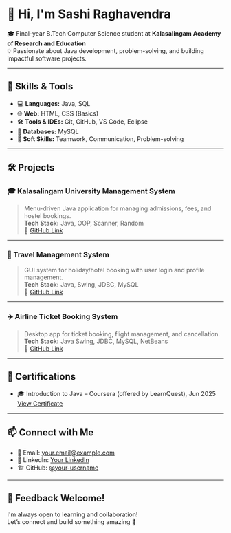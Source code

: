 # 👋 Hi, I'm Sashi Raghavendra

🎓 Final-year B.Tech Computer Science student at **Kalasalingam Academy of Research and Education**  
💡 Passionate about Java development, problem-solving, and building impactful software projects.

---

## 🚀 Skills & Tools
- 💻 **Languages:** Java, SQL  
- 🌐 **Web:** HTML, CSS (Basics)  
- 🛠 **Tools & IDEs:** Git, GitHub, VS Code, Eclipse  
- 🔗 **Databases:** MySQL  
- 🧠 **Soft Skills:** Teamwork, Communication, Problem-solving

---

## 🛠️ Projects

### 🎓 Kalasalingam University Management System  
> Menu-driven Java application for managing admissions, fees, and hostel bookings.  
**Tech Stack:** Java, OOP, Scanner, Random  
🔗 [GitHub Link](#)

---

### 🧳 Travel Management System  
> GUI system for holiday/hotel booking with user login and profile management.  
**Tech Stack:** Java, Swing, JDBC, MySQL  
🔗 [GitHub Link](#)

---

### ✈️ Airline Ticket Booking System  
> Desktop app for ticket booking, flight management, and cancellation.  
**Tech Stack:** Java Swing, JDBC, MySQL, NetBeans  
🔗 [GitHub Link](#)

---

## 📜 Certifications
- 🎓 Introduction to Java – Coursera (offered by LearnQuest), Jun 2025  
[View Certificate](#)

---

## 📫 Connect with Me
- 📧 Email: your.email@example.com  
- 💼 LinkedIn: [Your LinkedIn](#)  
- 🏗️ GitHub: [@your-username](https://github.com/your-username)

---

## 💬 Feedback Welcome!
I'm always open to learning and collaboration!  
Let’s connect and build something amazing 🚀
